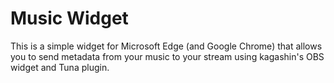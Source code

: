 # Music Widget

This is a simple widget for Microsoft Edge (and Google Chrome) that allows you to send metadata from your music to your stream using kagashin's OBS widget and Tuna plugin.
